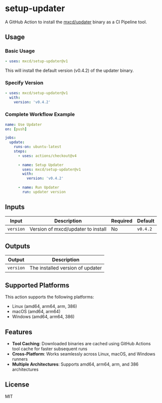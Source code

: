 # setup-updater

A GitHub Action to install the [mxcd/updater](https://github.com/mxcd/updater) binary as a CI Pipeline tool.

## Usage

### Basic Usage

```yaml
- uses: mxcd/setup-updater@v1
```

This will install the default version (v0.4.2) of the updater binary.

### Specify Version

```yaml
- uses: mxcd/setup-updater@v1
  with:
    version: 'v0.4.2'
```

### Complete Workflow Example

```yaml
name: Use Updater
on: [push]

jobs:
  update:
    runs-on: ubuntu-latest
    steps:
      - uses: actions/checkout@v4
      
      - name: Setup Updater
        uses: mxcd/setup-updater@v1
        with:
          version: 'v0.4.2'
      
      - name: Run Updater
        run: updater version
```

## Inputs

| Input | Description | Required | Default |
|-------|-------------|----------|---------|
| `version` | Version of mxcd/updater to install | No | `v0.4.2` |

## Outputs

| Output | Description |
|--------|-------------|
| `version` | The installed version of updater |

## Supported Platforms

This action supports the following platforms:
- Linux (amd64, arm64, arm, 386)
- macOS (amd64, arm64)
- Windows (amd64, arm64, 386)

## Features

- **Tool Caching**: Downloaded binaries are cached using GitHub Actions tool cache for faster subsequent runs
- **Cross-Platform**: Works seamlessly across Linux, macOS, and Windows runners
- **Multiple Architectures**: Supports amd64, arm64, arm, and 386 architectures

## License

MIT